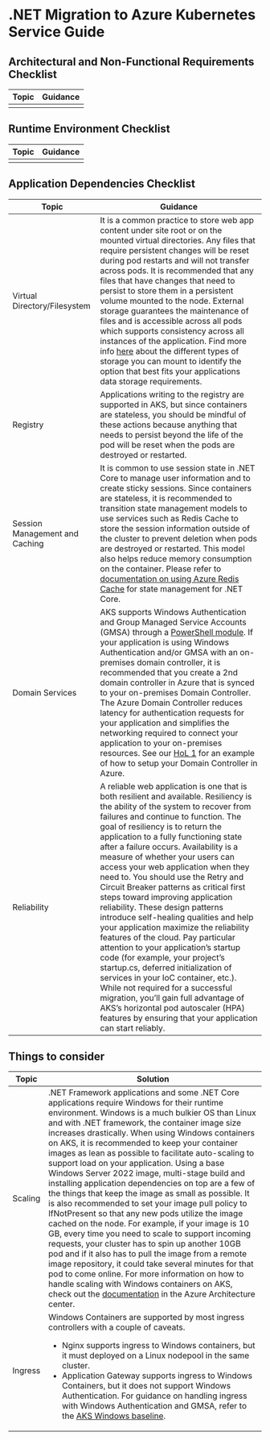 # .NET Migration to Azure Kubernetes Service Guide
## Architectural and Non-Functional Requirements Checklist
|  Topic       |  Guidance |
|--------------|-----------|
|||

## Runtime Environment Checklist
|  Topic       |  Guidance |
|--------------|-----------|
|||

## Application Dependencies Checklist
|  Topic       |  Guidance  |
|--------------|------------|
| Virtual Directory/Filesystem | It is a common practice to store web app content under site root or on the mounted virtual directories. Any files that require persistent changes will be reset during pod restarts and will not transfer across pods. It is recommended that any files that have changes that need to persist to store them in a persistent volume mounted to the node. External storage guarantees the maintenance of files and is accessible across all pods which supports consistency across all instances of the application. Find more info [here](https://learn.microsoft.com/azure/aks/concepts-storage#storage-classes) about the different types of storage you can mount to identify the option that best fits your applications data storage requirements. |
| Registry | Applications writing to the registry are supported in AKS, but since containers are stateless, you should be mindful of these actions because anything that needs to persist beyond the life of the pod will be reset when the pods are destroyed or restarted. |
| Session Management and Caching | It is common to use session state in .NET Core to manage user information and to create sticky sessions. Since containers are stateless, it is recommended to transition state management models to use services such as Redis Cache to store the session information outside of the cluster to prevent deletion when pods are destroyed or restarted. This model also helps reduce memory consumption on the container. Please refer to [documentation on using Azure Redis Cache](https://learn.microsoft.com/azure/azure-cache-for-redis/cache-aspnet-session-state-provider) for state management for .NET Core.  |
| Domain Services| AKS supports Windows Authentication and Group Managed Service Accounts (GMSA) through a [PowerShell module](https://learn.microsoft.com/virtualization/windowscontainers/manage-containers/gmsa-aks-ps-module). If your application is using Windows Authentication and/or GMSA with an on-premises domain controller, it is recommended that you create a 2nd domain controller in Azure that is synced to your on-premises Domain Controller. The Azure Domain Controller reduces latency for authentication requests for your application and simplifies the networking required to connect your application to your on-premises resources. See our [HoL 1](./HOL/01-setup/README.md) for an example of how to setup your Domain Controller in Azure.|
| Reliability | A reliable web application is one that is both resilient and available. Resiliency is the ability of the system to recover from failures and continue to function. The goal of resiliency is to return the application to a fully functioning state after a failure occurs. Availability is a measure of whether your users can access your web application when they need to. You should use the Retry and Circuit Breaker patterns as critical first steps toward improving application reliability. These design patterns introduce self-healing qualities and help your application maximize the reliability features of the cloud.  Pay particular attention to your application’s startup code (for example, your project’s startup.cs, deferred initialization of services in your IoC container, etc.).  While not required for a successful migration, you’ll gain full advantage of AKS’s horizontal pod autoscaler (HPA) features by ensuring that your application can start reliably.| 

## Things to consider
|  Topic       |  Solution |
|--------------|-----------|
| Scaling | .NET Framework applications and some .NET Core applications require Windows for their runtime environment. Windows is a much bulkier OS than Linux and with .NET framework, the container image size increases drastically. When using Windows containers on AKS, it is recommended to keep your container images as lean as possible to facilitate auto-scaling to support load on your application. Using a base Windows Server 2022 image, multi-stage build and installing application dependencies on top are a few of the things that keep the image as small as possible. It is also recommended to set your image pull policy to IfNotPresent so that any new pods utilize the image cached on the node. For example, if your image is 10 GB, every time you need to scale to support incoming requests, your cluster has to spin up another 10GB pod and if it also has to pull the image from a remote image repository, it could take several minutes for that pod to come online. For more information on how to handle scaling with Windows containers on AKS, check out the [documentation](https://learn.microsoft.com/azure/architecture/reference-architectures/containers/aks/windows-containers-on-aks#node-and-pod-scaling) in the Azure Architecture center. |
| Ingress | Windows Containers are supported by most ingress controllers with a couple of caveats. <ul><li>Nginx supports ingress to Windows containers, but it must deployed on a Linux nodepool in the same cluster. </li><li>Application Gateway supports ingress to Windows Containers, but it does not support Windows Authentication. For guidance on handling ingress with Windows Authentication and GMSA, refer to the [AKS Windows baseline](https://github.com/Azure/aks-baseline-windows).</li></ul>|
